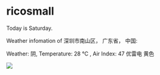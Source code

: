 # ricosmall

Today is Saturday.

Weather infomation of 深圳市南山区， 广东省， 中国: 

Weather: 阴, Temperature: 28 ℃ , Air Index: 47 优雷电 黄色

<img src="https://github-readme-stats.vercel.app/api?username=ricosmall&show_icons=true" />
